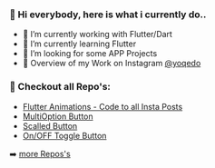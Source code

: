 ### 👋 Hi everybody, here is what i currently do..

- 🔭 I’m currently working with Flutter/Dart
- 🌱 I’m currently learning Flutter
- 🤔 I’m looking for some APP Projects
- 💬 Overview of my Work on Instagram [@yoqedo](https://www.instagram.com/yoqedo/) 

### 💎 Checkout all Repo's: 

- [Flutter Animations - Code to all Insta Posts](https://github.com/yoqedo/flutter_Animations)
- [MultiOption Button](https://github.com/yoqedo/flutter_multioption_button/blob/main/multioption/lib/multioptionButton.dart)
- [Scalled Button](https://github.com/yoqedo/flutter_scaledButton/blob/master/scalebutton/lib/main.dart)
- [On/OFF Toggle Button](https://github.com/yoqedo/flutter_animated_onoffbutton/blob/master/onoffbutton/lib/main.dart)


➡️ [more Repos's](https://github.com/yoqedo?tab=repositories)


